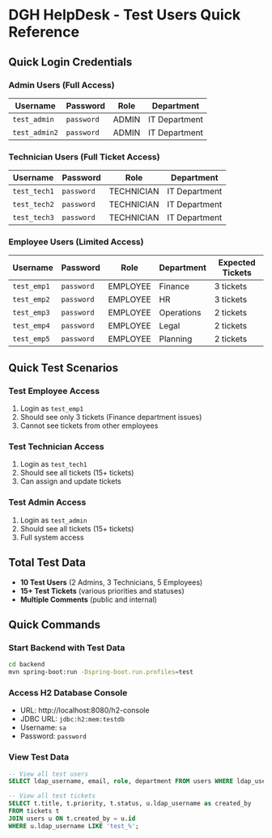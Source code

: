 # DGH HelpDesk - Test Users Quick Reference

## Quick Login Credentials

### Admin Users (Full Access)
| Username | Password | Role | Department |
|----------|----------|------|------------|
| `test_admin` | `password` | ADMIN | IT Department |
| `test_admin2` | `password` | ADMIN | IT Department |

### Technician Users (Full Ticket Access)
| Username | Password | Role | Department |
|----------|----------|------|------------|
| `test_tech1` | `password` | TECHNICIAN | IT Department |
| `test_tech2` | `password` | TECHNICIAN | IT Department |
| `test_tech3` | `password` | TECHNICIAN | IT Department |

### Employee Users (Limited Access)
| Username | Password | Role | Department | Expected Tickets |
|----------|----------|------|------------|------------------|
| `test_emp1` | `password` | EMPLOYEE | Finance | 3 tickets |
| `test_emp2` | `password` | EMPLOYEE | HR | 3 tickets |
| `test_emp3` | `password` | EMPLOYEE | Operations | 2 tickets |
| `test_emp4` | `password` | EMPLOYEE | Legal | 2 tickets |
| `test_emp5` | `password` | EMPLOYEE | Planning | 2 tickets |

## Quick Test Scenarios

### Test Employee Access
1. Login as `test_emp1`
2. Should see only 3 tickets (Finance department issues)
3. Cannot see tickets from other employees

### Test Technician Access
1. Login as `test_tech1`
2. Should see all tickets (15+ tickets)
3. Can assign and update tickets

### Test Admin Access
1. Login as `test_admin`
2. Should see all tickets (15+ tickets)
3. Full system access

## Total Test Data
- **10 Test Users** (2 Admins, 3 Technicians, 5 Employees)
- **15+ Test Tickets** (various priorities and statuses)
- **Multiple Comments** (public and internal)

## Quick Commands

### Start Backend with Test Data
```bash
cd backend
mvn spring-boot:run -Dspring-boot.run.profiles=test
```

### Access H2 Database Console
- URL: http://localhost:8080/h2-console
- JDBC URL: `jdbc:h2:mem:testdb`
- Username: `sa`
- Password: `password`

### View Test Data
```sql
-- View all test users
SELECT ldap_username, email, role, department FROM users WHERE ldap_username LIKE 'test_%';

-- View all test tickets
SELECT t.title, t.priority, t.status, u.ldap_username as created_by 
FROM tickets t 
JOIN users u ON t.created_by = u.id 
WHERE u.ldap_username LIKE 'test_%';
``` 